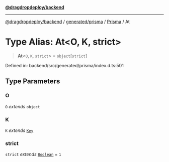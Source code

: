 [**@dragdropdeploy/backend**](../../../../../README.md)

***

[@dragdropdeploy/backend](../../../../../README.md) / [generated/prisma](../../../README.md) / [Prisma](../README.md) / At

# Type Alias: At\<O, K, strict\>

> **At**\<`O`, `K`, `strict`\> = `object`\[`strict`\]

Defined in: backend/src/generated/prisma/index.d.ts:501

## Type Parameters

### O

`O` *extends* `object`

### K

`K` *extends* [`Key`](Key.md)

### strict

`strict` *extends* [`Boolean`](Boolean.md) = `1`

